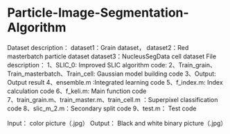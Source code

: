 # Particle-Image-Segmentation-Algorithm

Dataset description：
dataset1：Grain dataset，
dataset2：Red masterbatch particle dataset
dataset3：NucleusSegData cell dataset
File description：
1、SLIC_0: Improved SLIC algorithm code:
2、Train_grain、Train_masterbatch、Train_cell: Gaussian model building code
3、Output: Output result
4、ensemble.m :Integrated learning code
5、f_index.m: Index calculation code
6、f_keli.m: Main function code      
7、train_grain.m、train_master.m、train_cell.m ：Superpixel classification code
8、slic_m_2.m：Secondary split code
9、test.m： Test code

Input：
color picture（.jpg）
Output：
Black and white binary picture（.jpg）
